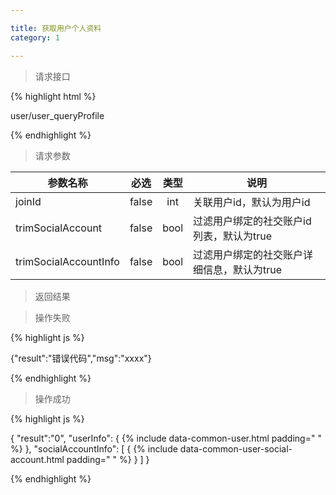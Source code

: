 ```yaml
---

title: 获取用户个人资料
category: 1

---
```


> 请求接口

{% highlight html %}

user/user_queryProfile

{% endhighlight %}

> 请求参数

|参数名称				|必选		|类型		| 说明									
|-----------------------|:---------:|:---------:|--------------------------------------------
|joinId					|false		|int		|关联用户id，默认为用户id				
|trimSocialAccount		|false		|bool		|过滤用户绑定的社交账户id列表，默认为true
|trimSocialAccountInfo	|false		|bool		|过滤用户绑定的社交账户详细信息，默认为true

> 返回结果

> 操作失败

{% highlight js %}

{"result":"错误代码","msg":"xxxx"}

{% endhighlight %}

> 操作成功

{% highlight js %}

{
	"result":"0",
	"userInfo":
	{
		{% include data-common-user.html padding="		" %}
	},
	"socialAccountInfo":
	[
		{
			{% include data-common-user-social-account.html padding="			" %}
		}
	]
}

{% endhighlight %}
